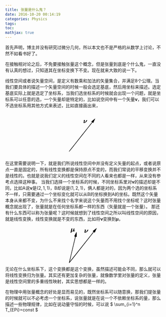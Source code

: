 ```yaml
---
title: 张量是什么鬼？
date: 2016-10-20 00:14:19
categories: Physics
tags:
toc:
mathjax: true
---
```

首先声明，博主并没有研究过微分几何，所以本文也不是严格的从数学上讨论，不然不如看书好了。

在接触相对论之后，不免要接触张量这个概念，但是张量到底是个什么鬼，一直没有认真的想过，只知道其在坐标变换下不变。现在就来大致的说一下。

线性空间或者说矢量空间，是定义有数乘和加法的矢量集合，并满足8个公理。当我们要具体的描述一个矢量空间的时候一般会选定基底，然后用坐标来描述。选定基底实际上就是选定了坐标系，当我们选坐标系的时候就会出现一个问题，就是坐标系可以任意的选，一个矢量却是特定的，比如说空间中有一个矢量$\boldsymbol{\nu}$，我们可以不选坐标系用其他方式来表述，比如直接画出来，

<svg xmlns="http://www.w3.org/2000/svg" version="1.0" width="100px" viewBox="0 0 2220 3090" preserveAspectRatio="xMidYMid meet" style="display:block;margin:auto"><g id="layer1" fill="#000000" stroke="none"><path d="M100 2788 c0 -7 38 -60 83 -118 85 -106 899 -1136 1123 -1420 68 -85 197 -249 288 -364 l165 -208 -26 -22 -26 -22 137 -108 c76 -59 140 -106 142 -103 4 4 -128 302 -139 314 -4 3 -18 -4 -32 -17 -14 -13 -27 -22 -29 -19 -5 5 -331 418 -501 634 -73 94 -216 274 -317 401 -101 127 -331 419 -512 648 -181 229 -335 416 -343 416 -7 0 -13 -6 -13 -12z"/><path d="M1150 725 c0 -9 8 -46 17 -82 12 -49 13 -68 5 -71 -17 -5 -15 -29 4 -36 28 -11 74 -7 74 7 0 6 -9 46 -20 87 -10 41 -18 76 -16 78 2 1 23 -12 47 -31 28 -21 54 -54 72 -90 29 -58 58 -75 71 -41 15 40 -68 139 -148 175 -52 23 -106 25 -106 4z"/></g></svg>

在这里需要说明一下，就是我们所说线性空间中并没有定义矢量的起点，或者说原点一直是固定的，所有线性变换都是保持原点不变的，而我们常说的平移变换并不是线性的。也就是说我们定义的线性空间在不同的人看来也都是一样，从来没有参考点选择这种事。
当我们选择一个坐标系的时候，不同坐标系里对$\boldsymbol{\nu}$的描述却是不同，比如A说$\boldsymbol{\nu}$是$(2,1,1)$，B却说是$(1,2,1)$，俩人都是对的，因为两个选的坐标系不一样，只需要通过一个坐标变化就可以从B的坐标换到A的坐标。既然这个矢量本身从来都不变，为什么不来找个名字来说这个矢量而不用找个坐标呢？这时张量概念就出现了，张量就是在任何坐标系都一样的东西（矢量就是一个张量）。
那还有什么东西可以称为张量呢？这时候就想到了线性空间之所以叫线性空间的原因，就是线性变换，线性变换就是不变的东西，比如将$\boldsymbol{\nu}$变换到$\boldsymbol{\mu}$，
<svg xmlns="http://www.w3.org/2000/svg" version="1.0" width="100px" viewBox="0 0 2100 2970" preserveAspectRatio="xMidYMid meet" style="display:block;margin:auto"><g id="layer1" fill="#000000" stroke="none"><path d="M100 2788 c0 -10 226 -974 373 -1595 24 -101 42 -185 39 -188 -3 -3 -15 -5 -27 -5 -12 0 -25 -3 -28 -7 -6 -6 134 -286 154 -307 5 -6 9 64 9 167 l0 178 -34 -6 c-28 -6 -35 -3 -40 12 -6 20 -232 978 -326 1378 -33 143 -63 269 -66 280 -4 11 20 -14 53 -55 59 -74 864 -1093 1099 -1390 68 -85 197 -249 288 -364 l165 -208 -26 -22 -26 -22 137 -108 c76 -59 140 -106 142 -103 4 4 -128 302 -139 314 -4 3 -18 -4 -32 -17 -14 -13 -27 -22 -29 -19 -5 5 -331 418 -501 634 -73 94 -216 274 -317 401 -101 127 -331 419 -512 648 -181 229 -335 416 -343 416 -7 0 -13 -5 -13 -12z"/><path d="M206 741 c-6 -10 46 -235 64 -278 10 -25 29 -30 47 -12 8 8 7 27 -3 67 -21 88 -19 112 9 112 35 0 53 -26 74 -105 13 -51 23 -71 37 -73 40 -8 40 25 0 161 -9 30 17 18 28 -13 5 -17 15 -29 21 -27 19 6 18 21 -4 56 -18 30 -23 32 -52 27 -33 -7 -36 -7 -102 -3 -38 2 -41 4 -55 47 -11 33 -21 46 -37 48 -11 2 -24 -1 -27 -7z"/><path d="M1150 725 c0 -9 8 -46 17 -82 12 -49 13 -68 5 -71 -17 -5 -15 -29 4 -36 28 -11 74 -7 74 7 0 6 -9 46 -20 87 -10 41 -18 76 -16 78 2 1 23 -12 47 -31 28 -21 54 -54 72 -90 29 -58 58 -75 71 -41 15 40 -68 139 -148 175 -52 23 -106 25 -106 4z"/></g></svg>
无论在什么坐标系下，这个变换都是这个变换，虽然描述可能会不同，那么就可以将线性变换归为张量。其实还有更加复杂的张量，就像数学里对张量的定义，张量是线性空间里的多重线性映射，其实思想都是一样的。

在物理中用张量概念的好处是显而易见的，既然坐标系可以随意换，那我们提张量的时候就可以不必考虑一个坐标系，说张量就是在说一个不依赖坐标系的量，那么描述一些物理规律，比如在说动量守恒的时候，可以说
$ \sum_{i=1}^n T_{EPi}=const $
